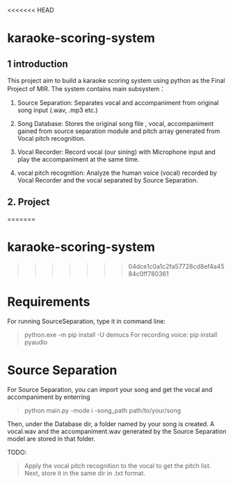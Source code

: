 <<<<<<< HEAD
# karaoke-scoring-system


## 1 introduction
This project aim to build a karaoke scoring system using python as the Final Project of MIR.
The system contains main subsystem：

1. Source Separation: Separates vocal and accompaniment from original song input (.wav, .mp3 etc.)

2. Song Database: Stores the original song file , vocal, accompaniment gained from source separation module and pitch array generated from Vocal pitch recognition.

3. Vocal Recorder: Record vocal (our sining) with Microphone input and play the accompaniment at the same time. 

4. vocal pitch recognition: Analyze  the  human voice (vocal) recorded by Vocal Recorder and the vocal separated by Source Separation.

## 2. Project 


=======
# karaoke-scoring-system
>>>>>>> 04dce1c0a1c2fa57728cd8ef4a4584c0ff780361


# Requirements
For running SourceSeparation, type it in command line:
>python.exe -m pip install -U demucs
For recording voice:
>pip install pyaudio
# Source Separation
For Source Separation, you can import your song and get the vocal and accompaniment by enterring

> python main.py -mode i -song_path path/to/your/song 

Then, under the Database dir, a folder named by your song is created. A vocal.wav and the accompaniment.wav generated by the Source Separation model are stored in that folder.


TODO:
>Apply the vocal pitch recognition to the vocal to get the pitch list. Next, store it in the same dir in .txt format.
